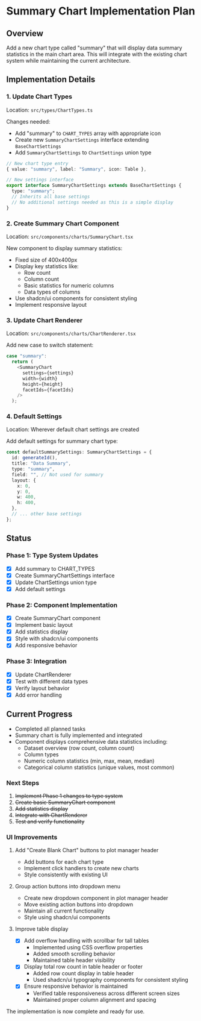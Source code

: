 # Summary Chart Implementation Plan

## Overview

Add a new chart type called "summary" that will display data summary statistics in the main chart area. This will integrate with the existing chart system while maintaining the current architecture.

## Implementation Details

### 1. Update Chart Types

Location: `src/types/ChartTypes.ts`

Changes needed:

- Add "summary" to `CHART_TYPES` array with appropriate icon
- Create new `SummaryChartSettings` interface extending `BaseChartSettings`
- Add `SummaryChartSettings` to `ChartSettings` union type

```typescript
// New chart type entry
{ value: "summary", label: "Summary", icon: Table },

// New settings interface
export interface SummaryChartSettings extends BaseChartSettings {
  type: "summary";
  // Inherits all base settings
  // No additional settings needed as this is a simple display
}
```

### 2. Create Summary Chart Component

Location: `src/components/charts/SummaryChart.tsx`

New component to display summary statistics:

- Fixed size of 400x400px
- Display key statistics like:
  - Row count
  - Column count
  - Basic statistics for numeric columns
  - Data types of columns
- Use shadcn/ui components for consistent styling
- Implement responsive layout

### 3. Update Chart Renderer

Location: `src/components/charts/ChartRenderer.tsx`

Add new case to switch statement:

```typescript
case "summary":
  return (
    <SummaryChart
      settings={settings}
      width={width}
      height={height}
      facetIds={facetIds}
    />
  );
```

### 4. Default Settings

Location: Wherever default chart settings are created

Add default settings for summary chart type:

```typescript
const defaultSummarySettings: SummaryChartSettings = {
  id: generateId(),
  title: "Data Summary",
  type: "summary",
  field: "", // Not used for summary
  layout: {
    x: 0,
    y: 0,
    w: 400,
    h: 400,
  },
  // ... other base settings
};
```

## Status

### Phase 1: Type System Updates

- [x] Add summary to CHART_TYPES
- [x] Create SummaryChartSettings interface
- [x] Update ChartSettings union type
- [x] Add default settings

### Phase 2: Component Implementation

- [x] Create SummaryChart component
- [x] Implement basic layout
- [x] Add statistics display
- [x] Style with shadcn/ui components
- [x] Add responsive behavior

### Phase 3: Integration

- [x] Update ChartRenderer
- [x] Test with different data types
- [x] Verify layout behavior
- [x] Add error handling

## Current Progress

- Completed all planned tasks
- Summary chart is fully implemented and integrated
- Component displays comprehensive data statistics including:
  - Dataset overview (row count, column count)
  - Column types
  - Numeric column statistics (min, max, mean, median)
  - Categorical column statistics (unique values, most common)

### Next Steps

1. ~~Implement Phase 1 changes to type system~~
2. ~~Create basic SummaryChart component~~
3. ~~Add statistics display~~
4. ~~Integrate with ChartRenderer~~
5. ~~Test and verify functionality~~

### UI Improvements

1. Add "Create Blank Chart" buttons to plot manager header

   - Add buttons for each chart type
   - Implement click handlers to create new charts
   - Style consistently with existing UI

2. Group action buttons into dropdown menu

   - Create new dropdown component in plot manager header
   - Move existing action buttons into dropdown
   - Maintain all current functionality
   - Style using shadcn/ui components

3. Improve table display
   - [x] Add overflow handling with scrollbar for tall tables
     - Implemented using CSS overflow properties
     - Added smooth scrolling behavior
     - Maintained table header visibility
   - [x] Display total row count in table header or footer
     - Added row count display in table header
     - Used shadcn/ui typography components for consistent styling
   - [x] Ensure responsive behavior is maintained
     - Verified table responsiveness across different screen sizes
     - Maintained proper column alignment and spacing

The implementation is now complete and ready for use.
